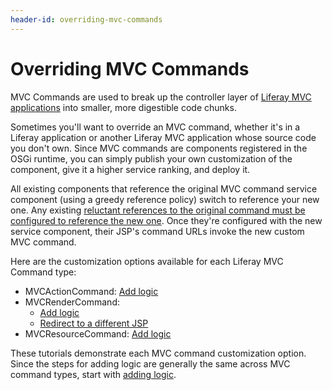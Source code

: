```yaml
---
header-id: overriding-mvc-commands
---
```


# Overriding MVC Commands

MVC Commands are used to break up the controller layer of [Liferay MVC applications](/docs/7-1/tutorials/-/knowledge_base/t/liferay-mvc-portlet)
into smaller, more digestible code chunks.

Sometimes you'll want to override an MVC command, whether it's in a Liferay
application or another Liferay MVC application whose source code you don't own.
Since MVC commands are components registered in the OSGi runtime, you can simply
publish your own customization of the component, give it a higher service
ranking, and deploy it. 

All existing components that reference the original MVC command service
component (using a greedy reference policy) switch to reference your new one.
Any existing
[reluctant references to the original command must be configured to reference the new one](/docs/7-1/tutorials/-/knowledge_base/t/overriding-service-references). 
Once they're configured with the new service component, their JSP's command URLs
invoke the new custom MVC command. 

Here are the customization options available for each Liferay MVC Command type:

- MVCActionCommand: [Add logic](/docs/7-1/tutorials/-/knowledge_base/t/overriding-mvcactioncommand)
- MVCRenderCommand:
    - [Add logic](/docs/7-1/tutorials/-/knowledge_base/t/overriding-mvcrendercommand#adding-logic-to-an-existing-mvc-render-command)
    - [Redirect to a different JSP](/docs/7-1/tutorials/-/knowledge_base/t/overriding-mvcrendercommand#redirecting-to-a-new-jsp)
- MVCResourceCommand: [Add logic](/docs/7-1/tutorials/-/knowledge_base/t/overriding-mvcresourcecommand) 

These tutorials demonstrate each MVC command customization option. Since the
steps for adding logic are generally the same across MVC command types, start
with [adding logic](/docs/7-1/tutorials/-/knowledge_base/t/adding-logic-to-mvc-commands). 
